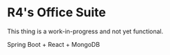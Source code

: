 # R4's Office Suite

This thing is a work-in-progress and not yet functional.

Spring Boot + React + MongoDB